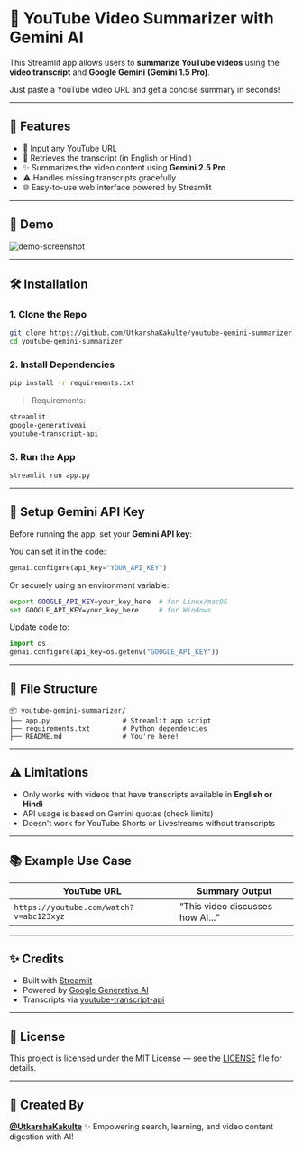 # 🎥 YouTube Video Summarizer with Gemini AI

This Streamlit app allows users to **summarize YouTube videos** using the **video transcript** and **Google Gemini (Gemini 1.5 Pro)**.

Just paste a YouTube video URL and get a concise summary in seconds!

---

## 🚀 Features

- 🔗 Input any YouTube URL
- 🧠 Retrieves the transcript (in English or Hindi)
- ✨ Summarizes the video content using **Gemini 2.5 Pro**
- ⚠️ Handles missing transcripts gracefully
- 🌐 Easy-to-use web interface powered by Streamlit

---

## 📸 Demo

![demo-screenshot](https://user-images.githubusercontent.com/your-screenshot.png)

---

## 🛠️ Installation

### 1. Clone the Repo

```bash
git clone https://github.com/UtkarshaKakulte/youtube-gemini-summarizer.git
cd youtube-gemini-summarizer
````

### 2. Install Dependencies

```bash
pip install -r requirements.txt
```

> Requirements:

```txt
streamlit
google-generativeai
youtube-transcript-api
```

### 3. Run the App

```bash
streamlit run app.py
```

---

## 🔑 Setup Gemini API Key

Before running the app, set your **Gemini API key**:

You can set it in the code:

```python
genai.configure(api_key="YOUR_API_KEY")
```

Or securely using an environment variable:

```bash
export GOOGLE_API_KEY=your_key_here  # for Linux/macOS
set GOOGLE_API_KEY=your_key_here     # for Windows
```

Update code to:

```python
import os
genai.configure(api_key=os.getenv("GOOGLE_API_KEY"))
```

---

## 📁 File Structure

```
📦 youtube-gemini-summarizer/
├── app.py                  # Streamlit app script
├── requirements.txt        # Python dependencies
├── README.md               # You're here!
```

---

## ⚠️ Limitations

* Only works with videos that have transcripts available in **English or Hindi**
* API usage is based on Gemini quotas (check limits)
* Doesn't work for YouTube Shorts or Livestreams without transcripts

---

## 📚 Example Use Case

| YouTube URL                             | Summary Output                   |
| --------------------------------------- | -------------------------------- |
| `https://youtube.com/watch?v=abc123xyz` | “This video discusses how AI...” |

---

## ✨ Credits

* Built with [Streamlit](https://streamlit.io/)
* Powered by [Google Generative AI](https://ai.google.dev/)
* Transcripts via [youtube-transcript-api](https://pypi.org/project/youtube-transcript-api/)

---

## 📜 License

This project is licensed under the MIT License — see the [LICENSE](LICENSE) file for details.

---

## 🙌 Created By

**[@UtkarshaKakulte](https://github.com/UtkarshaKakulte)**
✨ Empowering search, learning, and video content digestion with AI!
